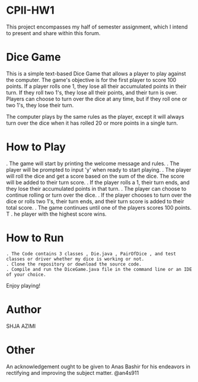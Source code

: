 # CPII-HW1
This project encompasses my half of semester assignment, which I intend to present and share within this forum.
# Dice Game

This is a simple text-based Dice Game that allows a player to play against the computer. The game's objective is for the first player to score 100 points. If a player rolls one 1, they lose all their accumulated points in their turn. If they roll two 1's, they lose all their points, and their turn is over. Players can choose to turn over the dice at any time, but if they roll one or two 1's, they lose their turn.

The computer plays by the same rules as the player, except it will always turn over the dice when it has rolled 20 or more points in a single turn.

# How to Play

  . The game will start by printing the welcome message and rules.
  . The player will be prompted to input 'y' when ready to start playing.
  . The player will roll the dice and get a score based on the sum of the dice. The score will be added to their turn score.
  . If the player rolls a 1, their turn ends, and they lose their accumulated points in that turn.
  . The player can choose to continue rolling or turn over the dice.
  . If the player chooses to turn over the dice or rolls two 1's, their turn ends, and their turn score is added to their total score.
  . The game continues until one of the players scores 100 points.
T . he player with the highest score wins.

# How to Run

    . The Code contains 3 classes , Die.java , PairOfDice , and test classes or driver whether my dice is working or not.
    . Clone the repository or download the source code.
    . Compile and run the DiceGame.java file in the command line or an IDE of your choice.

Enjoy playing!

# Author 
SHJA AZIMI


# Other
An acknowledgement ought to be given to Anas Bashir for his endeavors in rectifying and improving the subject matter. 
@an4s911

